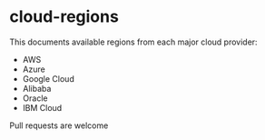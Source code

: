 # cloud-regions

This documents available regions from each major cloud provider:

- AWS
- Azure
- Google Cloud
- Alibaba
- Oracle
- IBM Cloud

Pull requests are welcome
